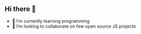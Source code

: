 ## Hi there 👋

- 🌱 I’m currently learning programming
- 👯 I’m looking to collaborate on few open source JS projects
